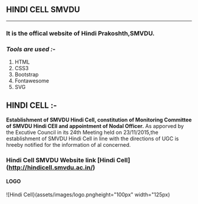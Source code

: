 ## **HINDI CELL SMVDU** 
_____________________________________________________________________________________________________________________________
### It is the offical website of Hindi Prakoshth,SMVDU. 

###  ***Tools are used :-*** 

1. HTML
2. CSS3
3. Bootstrap
4. Fontawesome
5. SVG



## **HINDI CELL :-** 

**Establishment of SMVDU Hindi Cell, constitution of Monitoring Committee of SMVDU Hindi CEll and appointment of Nodal Officer.** As apporved by the Excutive Council in its 24th Meeting held on 23/11/2015,the establishment of SMVDU Hindi Cell in line with the directions of UGC is hreeby notified for the information of al concerned.


### **Hindi Cell SMVDU Website link [Hindi Cell] (http://hindicell.smvdu.ac.in/)**


#### **LOGO**

![Hindi Cell}(assets/images/logo.pngheight="100px" width="125px)



